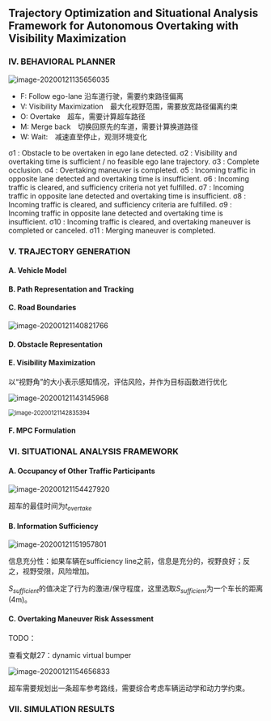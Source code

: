 



## Trajectory Optimization and Situational Analysis Framework for Autonomous Overtaking with Visibility Maximization





### IV. BEHAVIORAL PLANNER

![image-20200121135656035](/home/lichunhong/.config/Typora/typora-user-images/image-20200121135656035.png)



- F: Follow ego-lane  沿车道行驶，需要约束路径偏离
-  V: Visibility Maximization　最大化视野范围，需要放宽路径偏离约束
-  O: Overtake　超车，需要计算超车路径
-  M: Merge back　切换回原先的车道，需要计算换道路径
- W: Wait:　减速直至停止，观测环境变化



σ1 : Obstacle to be overtaken in ego lane detected.
σ2 : Visibility and overtaking time is sufficient / no feasible ego lane trajectory.
σ3 : Complete occlusion.
σ4 : Overtaking maneuver is completed.
σ5 : Incoming traffic in opposite lane detected and overtaking time is insufficient.
σ6 : Incoming traffic is cleared, and sufficiency criteria not yet fulfilled.
σ7 : Incoming traffic in opposite lane detected and overtaking time is insufficient.
σ8 : Incoming traffic is cleared, and sufficiency criteria are fulfilled.
σ9 : Incoming traffic in opposite lane detected and overtaking time is insufficient.
σ10 : Incoming traffic is cleared, and overtaking maneuver is completed or canceled.
σ11 : Merging maneuver is completed.





### V. TRAJECTORY GENERATION

#### A. Vehicle Model

#### B. Path Representation and Tracking

#### C. Road Boundaries



![image-20200121140821766](/home/lichunhong/.config/Typora/typora-user-images/image-20200121140821766.png)



#### D. Obstacle Representation



#### E. Visibility Maximization

以“视野角”的大小表示感知情况，评估风险，并作为目标函数进行优化

![image-20200121143145968](/home/lichunhong/.config/Typora/typora-user-images/image-20200121143145968.png)





<img src="/home/lichunhong/.config/Typora/typora-user-images/image-20200121142835394.png" alt="image-20200121142835394" style="zoom:80%;" />





#### F. MPC Formulation



### VI. SITUATIONAL ANALYSIS FRAMEWORK

#### A. Occupancy of Other Traffic Participants





![image-20200121154427920](/home/lichunhong/.config/Typora/typora-user-images/image-20200121154427920.png)

超车的最佳时间为$t_{overtake}$





#### B. Information Sufficiency

![image-20200121151957801](/home/lichunhong/.config/Typora/typora-user-images/image-20200121151957801.png)



信息充分性：如果车辆在sufficiency line之前，信息是充分的，视野良好；反之，视野受限，风险增加。

$S_{sufficient}$的值决定了行为的激进/保守程度，这里选取$S_{sufficient}$为一个车长的距离(4m)。



#### C. Overtaking Maneuver Risk Assessment



TODO：

查看文献27：dynamic virtual bumper



![image-20200121154656833](/home/lichunhong/.config/Typora/typora-user-images/image-20200121154656833.png)



超车需要规划出一条超车参考路线，需要综合考虑车辆运动学和动力学约束。







### VII. SIMULATION RESULTS

















